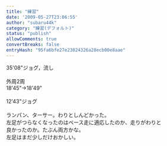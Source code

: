 ```yaml
---
title: "練習"
date: '2009-05-27T23:06:55'
author: "subaru44k"
category: "練習(デフォルト)"
status: "publish"
allowComments: true
convertBreaks: false
entryHash: "95fa6bfe27e23024326a28ecb00e8aae"
---
```

35'08"ジョグ，流し<br>
<br>
外周2周<br>
18'45"→18'49"<br>
<br>
12'43"ジョグ<br>
<br>
ランパン、ターサー。わりとしんどかった。<br>
左足がつらなくなったのはペース走に適応したのか、走りがわりと<br>
良かったのか。たぶん両方かな。<br>
左足はまだ少しだけおかしい。
